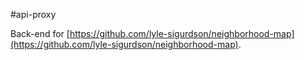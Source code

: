 #api-proxy

Back-end for [https://github.com/lyle-sigurdson/neighborhood-map](https://github.com/lyle-sigurdson/neighborhood-map).
